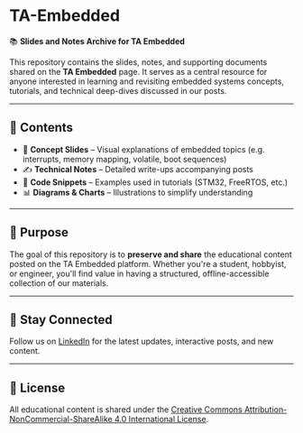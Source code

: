 # TA-Embedded

📚 **Slides and Notes Archive for TA Embedded**

This repository contains the slides, notes, and supporting documents shared on the **TA Embedded** page. It serves as a central resource for anyone interested in learning and revisiting embedded systems concepts, tutorials, and technical deep-dives discussed in our posts.

---

## 📁 Contents

- 🧠 **Concept Slides** – Visual explanations of embedded topics (e.g. interrupts, memory mapping, volatile, boot sequences)
- ✍️ **Technical Notes** – Detailed write-ups accompanying posts
- 🔧 **Code Snippets** – Examples used in tutorials (STM32, FreeRTOS, etc.)
- 📊 **Diagrams & Charts** – Illustrations to simplify understanding

---

## 🎯 Purpose

The goal of this repository is to **preserve and share** the educational content posted on the TA Embedded platform. Whether you're a student, hobbyist, or engineer, you'll find value in having a structured, offline-accessible collection of our materials.

---

## 📢 Stay Connected

Follow us on [LinkedIn](https://www.linkedin.com/company/ta-embedded) for the latest updates, interactive posts, and new content.

---

## 📜 License

All educational content is shared under the [Creative Commons Attribution-NonCommercial-ShareAlike 4.0 International License](https://creativecommons.org/licenses/by-nc-sa/4.0/).

